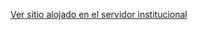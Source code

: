 [Ver sitio alojado en el servidor institucional](https://teclab.uct.cl/~nicolas.huenchual/APi_OpenWeatherMap/)
